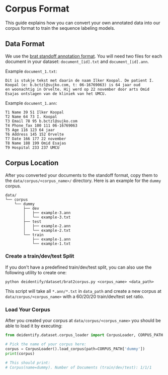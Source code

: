 # Corpus Format

This guide explains how you can convert your own annotated data into our corpus format to train the sequence labeling models.

## Data Format

We use the [brat standoff annotation format](https://brat.nlplab.org/standoff.html). You will need two files for each document in your dataset: `document_[id].txt` and `document_[id].ann`.

Example `document_1.txt`:

```
Dit is stukje tekst met daarin de naam Ilker Koopal. De patient I. Koopal (e: b.bctzl@sujko.com, t: 06-16769063) is 64 jaar oud
en woonachtig in Orvelte. Hij werd op 22 november door arts Omid Esajas ontslagen van de kliniek van het UMCU.
```

Example `document_1.ann`:

```
T1 Name 39 51 Ilker Koopal
T2 Name 64 73 I. Koopal
T3 Email 78 95 b.bctzl@sujko.com
T4 Phone_fax 100 111 06-16769063
T5 Age 116 123 64 jaar
T6 Address 145 152 Orvelte
T7 Date 166 177 22 november
T8 Name 188 199 Omid Esajas
T9 Hospital 233 237 UMCU
```

## Corpus Location

After you converted your documents to the standoff format, copy them to the `data/corpus/<corpus_name>/` directory. Here is an example for the `dummy` corpus.

```
data/
└── corpus
    └── dummy
        ├── dev
        │   ├── example-3.ann
        │   └── example-3.txt
        ├── test
        │   ├── example-2.ann
        │   └── example-2.txt
        └── train
            ├── example-1.ann
            └── example-1.txt
```

### Create a train/dev/test Split

If you don't have a predefined train/dev/test split, you can also use the following utility to create one:

```
python deidentify/dataset/brat2corpus.py <corpus_name> <data_path>
```

This script will take all `*.ann/*.txt` in `data_path` and create a new corpus at `data/corpus/<corpus_name>` with a 60/20/20 train/dev/test set ratio.

### Load Your Corpus

After you created your corpus at `data/corpus/<corpus_name>` you should be able to load it by executing:

```py
from deidentify.dataset.corpus_loader import CorpusLoader, CORPUS_PATH

# Pick the name of your corpus here:
corpus = CorpusLoader().load_corpus(path=CORPUS_PATH['dummy'])
print(corpus)

# This should print:
# Corpus(name=dummy). Number of Documents (train/dev/test): 1/1/1
```
